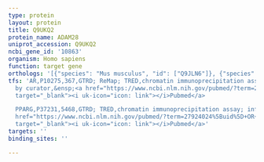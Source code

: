 ```yaml
---
type: protein
layout: protein
title: Q9UKQ2
protein_name: ADAM28
uniprot_accession: Q9UKQ2
ncbi_gene_id: '10863'
organism: Homo sapiens
function: target gene
orthologs: '[{"species": "Mus musculus", "id": ["Q9JLN6"]}, {"species": "Rattus norvegicus", "id": ["E9PTQ3"]}]'
tfs: 'AR,P10275,367,GTRD; ReMap; TRED,chromatin immunoprecipitation assay; inferred
  by curator,&ensp;<a href="https://www.ncbi.nlm.nih.gov/pubmed/?term=27924024%5Buid%5D+OR+29126285%5Buid%5D+OR+17202159%5Buid%5D"
  target="_blank"><i uk-icon="icon: link"></i>Pubmed</a>

  PPARG,P37231,5468,GTRD; TRED,chromatin immunoprecipitation assay; inferred by curator,&ensp;<a
  href="https://www.ncbi.nlm.nih.gov/pubmed/?term=27924024%5Buid%5D+OR+17202159%5Buid%5D"
  target="_blank"><i uk-icon="icon: link"></i>Pubmed</a>'
targets: ''
binding_sites: ''

---
```

